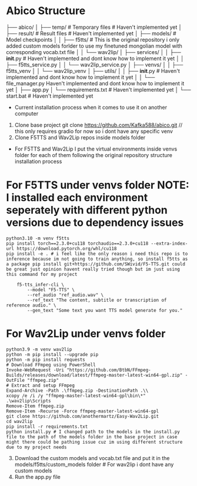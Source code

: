# Abico Structure

├── abico/
│ ├── temp/ # Temporary files  # Haven't implemented yet
│ ├── result/ # Result files # Haven't implemented yet
│ ├── models/ # Model checkpoints
│ │ ├── f5tts/ # This is the original repository i only added custom models forlder to use my finetuned mongolian model with corresponding vocab.txt file
│ │ └── wav2lip/
│ ├── services/
│ │ ├── **init**.py # Haven't implemented and dont know how to implement it yet
│ │ ├── f5tts_service.py
│ │ └── wav2lip_service.py
│ ├── venvs/ 
│ │ ├── f5tts_venv
│ │ └── wav2lip_venv
│ ├── utils/
│ │ ├── **init**.py # Haven't implemented and dont know how to implement it yet
│ │ └── file_manager.py Haven't implemented and dont know how to implement it yet
│ ├── app.py
│ └── requirements.txt # Haven't implemented yet
│ └── start.bat # Haven't implemented yet


- Current installation process when it comes to use it on another computer

1. Clone base project
git clone https://github.com/Kafka588/abico.git // this only requires gradio for now so i dont have any specific venv
2. Clone F5TTS and Wav2Lip repos inside models folder
 - For F5TTS and Wav2Lip I put the virtual environments inside venvs folder for each of them following the original repository structure installation process
 # For F5TTS under venvs folder NOTE: I installed each environment seperately with different python versions due to dependency issues
    python3.10 -m venv f5tts
    pip install torch==2.3.0+cu118 torchaudio==2.3.0+cu118 --extra-index-url https://download.pytorch.org/whl/cu118
    pip install -e . # i feel like the only reason i need this repo is to inference because im not going to train anything, so install f5tts as a package pip install git+https://github.com/SWivid/F5-TTS.git could be great just opinion havent really tried though but im just using this command for my project
```
    f5-tts_infer-cli \
        --model "F5-TTS" \
        --ref_audio "ref_audio.wav" \
        --ref_text "The content, subtitle or transcription of reference audio." \
        --gen_text "Some text you want TTS model generate for you."
```
 # For Wav2Lip under venvs folder
    python3.9 -m venv wav2lip
    python -m pip install --upgrade pip
    python -m pip install requests
    # Download FFmpeg using PowerShell
    Invoke-WebRequest -Uri "https://github.com/BtbN/FFmpeg-Builds/releases/download/latest/ffmpeg-master-latest-win64-gpl.zip" -OutFile "ffmpeg.zip"
    # Extract and setup FFmpeg
    Expand-Archive -Path .\ffmpeg.zip -DestinationPath .\\
    xcopy /e /i /y "ffmpeg-master-latest-win64-gpl\bin\*" .\wav2lip\Scripts
    Remove-Item ffmpeg.zip
    Remove-Item -Recurse -Force ffmpeg-master-latest-win64-gpl
    git clone https://github.com/anothermartz/Easy-Wav2Lip.git
    cd wav2lip
    pip install -r requirements.txt
    python install.py # I changed path to the models in the install.py file to the path of the models folder in the base project in case might there could be pathing issue cuz im using different structure due to my project needs
3. Download the custom models and vocab.txt file and put it in the models/f5tts/custom_models folder # For wav2lip i dont have any custom models
4. Run the app.py file
